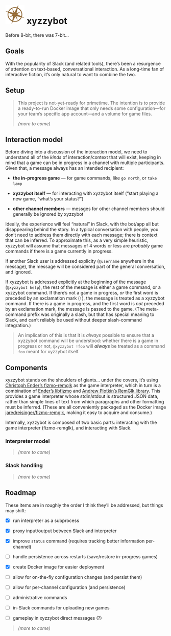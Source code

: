 # ![](https://github.com/JaredReisinger/xyzzybot/raw/master/docs/logo-60.png) xyzzybot

Before 8-bit, there was 7-bit...


## Goals

With the popularity of Slack (and related tools), there’s been a resurgence of
attention on text-based, conversational interaction.  As a long-time fan of
interactive fiction, it’s only natural to want to combine the two.


## Setup

> This project is not-yet-ready for primetime.  The intention is to provide a
> ready-to-run Docker image that only needs some configuration—for your team’s
> specific app account—and a volume for game files.
>
> _(more to come)_


## Interaction model

Before diving into a discussion of the interaction model, we need to understand
all of the _kinds_ of interaction/context that will exist, keeping in mind that
a game can be in progress in a channel with multiple participants.  Given that,
a message always has an intended recipient:

* **the in-progress game** — for game commands, like `go north`, or `take lamp`

* **xyzzybot itself** — for interacting with xyzzybot itself (“start playing a
  new game, “what’s your status?”)

* **other channel members** — messges for other channel members should
  generally be ignored by xyzzybot

Ideally, the experience will feel “natural” in Slack, with the bot/app all but
disappearing behind the story.  In a typical conversation with people, you don’t
need to address them directly with each message; there is context that can be
inferred.  To approximate this, as a very simple heuristic, xyzzybot will assume
that messages of 4 words or less are _probably_ game commands if there is a game
currently in progress.

If another Slack user is addressed explicity (`@username` anywhere in the
message), the message will be considered part of the general conversation, and
ignored.

If xyzzybot is addressed explicitly at the beginning of the message (`@xyzzybot
help`), the rest of the message is either a game command, or a xyzzybot command.
If there’s not a game in progress, _or_ the first word is preceded by an
exclamation mark (`!`), the message is treated as a xyzzybot command.  If there
is a game in progress, and the first word is _not_ preceded by an exclamation
mark, the message is passed to the game.  (The meta-command prefix was
originally a slash, but that has special meaning to Slack, and can’t reliably be
used without deeper slash-command integration.)

> An implication of this is that it is _always_ possible to ensure that a
> xyzzybot command will be understood: whether there is a game in progress or
> not, `@xyzzybot !foo` will _**always**_ be treated as a command `foo` meant
> for xyzzybot itself.


## Components

xyzzybot stands on the shoulders of giants... under the covers, it’s using
[Christoph Ender’s fizmo-remglk](https://github.com/chrender/fizmo-remglk) as
the game interpreter, which in turn is a combination of [Ender’s
libfizmo](https://github.com/chrender/libfizmo) and [Andrew Plotkin’s RemGlk
library](http://eblong.com/zarf/glk/index.html).  This provides a game
interpreter whose stdin/stdout is structured JSON data, rather than simple lines
of text from which paragraphs and other formatting must be inferred.  (These are
all conveniently packaged as the Docker image
[jaredreisinger/fizmo-remglk](https://hub.docker.com/r/jaredreisinger/fizmo-remglk/),
making it easy to acquire and consume.)

Internally, xyzzybot is composed of two basic parts: interacting with the game
interpreter (fizmo-remglk), and interacting with Slack.


### Interpreter model

> _(more to come)_


### Slack handling

> _(more to come)_


## Roadmap

These items are in roughly the order I think they’ll be addressed, but things
may shift:

* [x] run interpreter as a subprocess

* [x] proxy input/output between Slack and interpreter

* [x] improve `status` command (requires tracking better information per-channel)

* [ ] handle persistence across restarts (save/restore in-progress games)

* [x] create Docker image for easier deployment

* [ ] allow for on-the-fly configuration changes (and persist them)

* [ ] allow for per-channel configuration (and persistence)

* [ ] administrative commands

* [ ] in-Slack commands for uploading new games

* [ ] gameplay in xyzzybot direct messages (?)

> _(more to come)_
